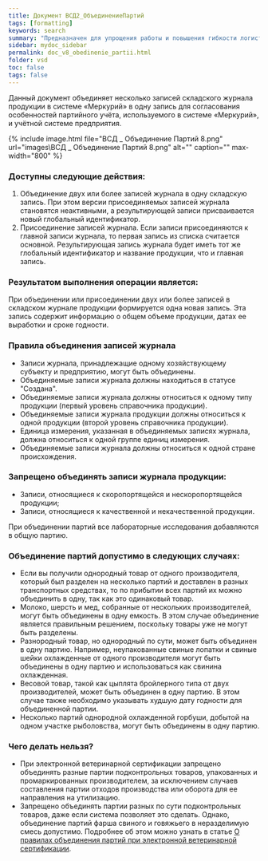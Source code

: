 ```yaml
---
title: Документ ВСД2_ОбъединениеПартий
tags: [formatting]
keywords: search
summary: "Предназначен для упрощения работы и повышения гибкости логистических и технологических процессов."
sidebar: mydoc_sidebar
permalink: doc_v8_obedinenie_partii.html
folder: vsd
toc: false
tags: false
---
```


<style>
.result {
background-color: #000000;
border: 1px solid #dedede;
padding: 10px;
margin-top: 10px;
margin-bottom: 10px;
}
</style>


Данный документ объединяет несколько записей складского журнала продукции в системе «Меркурий» в одну запись для согласования особенностей партийного учёта, используемого в системе «Меркурий», и учётной системе предприятия.

{% include image.html file="ВСД _ Объединение Партий 8.png" url="images\ВСД _ Объединение Партий 8.png" alt="" caption="" max-width="800" %}

### **Доступны следующие действия:**

1. Объединение двух или более записей журнала в одну складскую запись. При этом версии присоединяемых записей журнала становятся неактивными, а результирующей записи присваивается новый глобальный идентификатор.
2. Присоединение записей журнала. Если записи присоединяются к главной записи журнала, то первая запись из списка считается основной. Результирующая запись журнала будет иметь тот же глобальный идентификатор и название продукции, что и главная запись.

### **Результатом выполнения операции является:**

При объединении или присоединении двух или более записей в складском журнале продукции формируется одна новая запись. Эта запись содержит информацию о общем объеме продукции, датах ее выработки и сроке годности.

### **Правила объединения записей журнала**

- Записи журнала, принадлежащие одному хозяйствующему субъекту и предприятию, могут быть объединены.
- Объединяемые записи журнала должны находиться в статусе "Создана".
- Объединяемые записи журнала должны относиться к одному типу продукции (первый уровень справочника продукции).
- Объединяемые записи журнала продукции должны относиться к одной продукции (второй уровень справочника продукции).
- Единица измерения, указанная в объединяемых записях журнала, должна относиться к одной группе единиц измерения.
- Объединяемые записи журнала должны относиться к одной стране происхождения.

### **Запрещено объединять записи журнала продукции:**

- Записи, относящиеся к скоропортящейся и нескоропортящейся продукции;
- Записи, относящиеся к качественной и некачественной продукции.

При объединении партий все лабораторные исследования добавляются в общую партию.

### **Объединение партий допустимо в следующих случаях:**

- Если вы получили однородный товар от одного производителя, который был разделен на несколько партий и доставлен в разных транспортных средствах, то по прибытии всех партий их можно объединить в одну, так как это одинаковый товар.
- Молоко, шерсть и мед, собранные от нескольких производителей, могут быть объединены в одну емкость. В этом случае объединение является правильным решением, поскольку товары уже не могут быть разделены.
- Разнородный товар, но однородный по сути, может быть объединен в одну партию. Например, неупакованные свиные лопатки и свиные шейки охлажденные от одного производителя могут быть объединены в одну партию и использоваться как свинина охлажденная.
- Весовой товар, такой как цыплята бройлерного типа от двух производителей, может быть объединен в одну партию. В этом случае также необходимо указывать худшую дату годности для объединенной партии.
- Несколько партий однородной охлажденной горбуши, добытой на одном участке рыболовства, могут быть объединены в одну партию.

### **Чего делать нельзя?**

- При электронной ветеринарной сертификации запрещено объединять разные партии подконтрольных товаров, упакованных и промаркированных производителем, за исключением случаев составления партии отходов производства или оборота для ее направления на утилизацию.
- Запрещено объединять партии разных по сути подконтрольных товаров, даже если система позволяет это сделать. Однако, объединение партий фарша свиного и говяжьего в неразделимую смесь допустимо. Подробнее об этом можно узнать в статье [О правилах объединения партий при электронной ветеринарной сертификации](https://www.fsvps.ru/fsvps/news/25798.html).